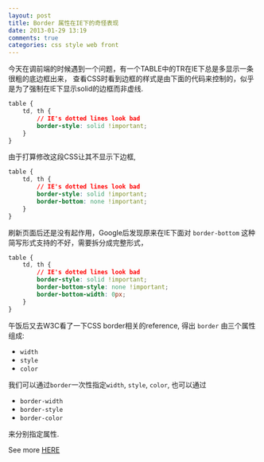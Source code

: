 ```yaml
---
layout: post
title: Border 属性在IE下的奇怪表现
date: 2013-01-29 13:19
comments: true
categories: css style web front
---
```

今天在调前端的时候遇到一个问题，有一个TABLE中的TR在IE下总是多显示一条很粗的底边框出来，
查看CSS时看到边框的样式是由下面的代码来控制的，似乎是为了强制在IE下显示solid的边框而非虚线.
``` css
table {
    td, th {
        // IE's dotted lines look bad
        border-style: solid !important;
    }
}
```
由于打算修改这段CSS让其不显示下边框,
``` css
table {
    td, th {
        // IE's dotted lines look bad
        border-style: solid !important;
        border-bottom: none !important;
    }
}
```
刷新页面后还是没有起作用，Google后发现原来在IE下面对 `border-bottom` 这种简写形式支持的不好，需要拆分成完整形式，
``` css
table {
    td, th {
        // IE's dotted lines look bad
        border-style: solid !important;
        border-bottom-style: none !important;
        border-bottom-width: 0px;
    }
}
```

午饭后又去W3C看了一下CSS border相关的reference, 得出 `border` 由三个属性组成: 

* `width`
* `style`
* `color`

我们可以通过`border`一次性指定`width`, `style`, `color`, 也可以通过 

* `border-width`
* `border-style`
* `border-color`

来分别指定属性.

See more [HERE](http://www.w3school.com.cn/css/css_border.asp)


